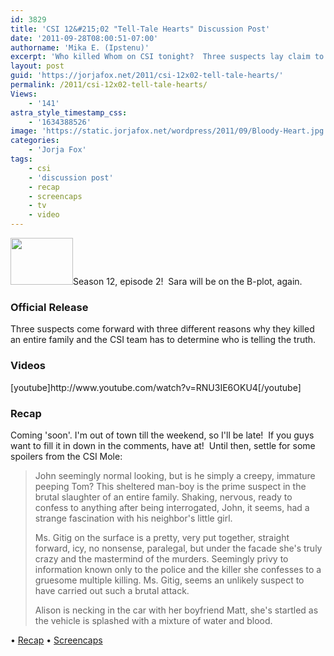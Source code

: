 ```yaml
---
id: 3829
title: 'CSI 12&#215;02 "Tell-Tale Hearts" Discussion Post'
date: '2011-09-28T08:00:51-07:00'
authorname: 'Mika E. (Ipstenu)'
excerpt: 'Who killed Whom on CSI tonight?  Three suspects lay claim to one killing!'
layout: post
guid: 'https://jorjafox.net/2011/csi-12x02-tell-tale-hearts/'
permalink: /2011/csi-12x02-tell-tale-hearts/
Views:
    - '141'
astra_style_timestamp_css:
    - '1634388526'
image: 'https://static.jorjafox.net/wordpress/2011/09/Bloody-Heart.jpg'
categories:
    - 'Jorja Fox'
tags:
    - csi
    - 'discussion post'
    - recap
    - screencaps
    - tv
    - video
---
```


<img class="alignleft size-thumbnail wp-image-3779" title="Bloody-Heart" src="//static.jorjafox.net/wordpress/2011/09/Bloody-Heart-210x140.jpg" alt="" width="100" height="75" />Season 12, episode 2!  Sara will be on the B-plot, again.
<h3>Official Release</h3>
Three suspects come forward with three different reasons why they killed an entire family and the CSI team has to determine who is telling the truth.
<h3>Videos</h3>
[youtube]http://www.youtube.com/watch?v=RNU3IE6OKU4[/youtube]
<h3>Recap</h3>
Coming 'soon'. I'm out of town till the weekend, so I'll be late!  If you guys want to fill it in down in the comments, have at!  Until then, settle for some spoilers from the CSI Mole:
<blockquote>John seemingly normal looking, but is he simply a creepy, immature peeping Tom? This sheltered man-boy is the prime suspect in the brutal slaughter of an entire family. Shaking, nervous, ready to confess to anything after being interrogated, John, it seems, had a strange fascination with his neighbor's little girl.

Ms. Gitig on the surface is a pretty, very put together, straight forward, icy, no nonsense, paralegal, but under the facade she's truly crazy and the mastermind of the murders. Seemingly privy to information known only to the police and the killer she confesses to a gruesome multiple killing. Ms. Gitig, seems an unlikely suspect to have carried out such a brutal attack.

Alison is necking in the car with her boyfriend Matt, she's startled as the vehicle is splashed with a mixture of water and blood.</blockquote>
• <a href="https://jorjafox.net/wiki/73_Seconds">Recap</a>
• <a href="https://jorjafox.net/gallery/tv/csi/season12/73seconds">Screencaps</a>
